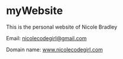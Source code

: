 # myWebsite

This is the personal website of Nicole Bradley

Email: 
nicolecodegirl@gmail.com

Domain name: www.nicolecodegirl.com